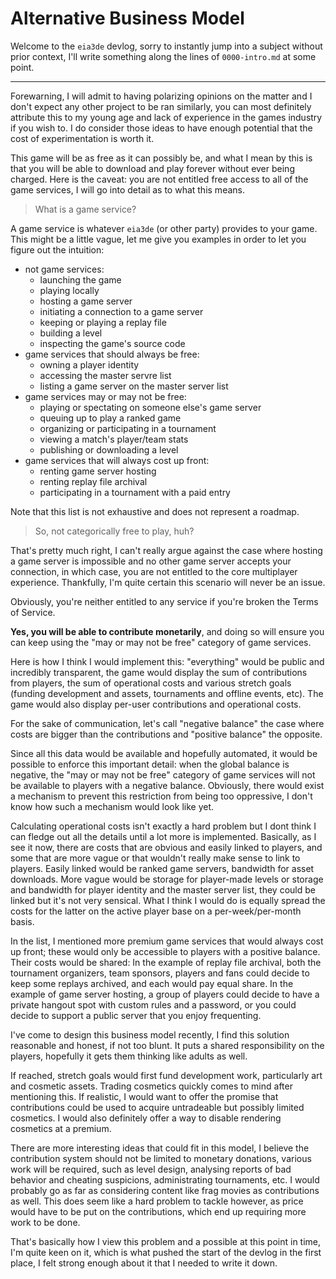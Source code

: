 # Alternative Business Model

Welcome to the `eia3de` devlog, sorry to instantly jump into a subject without
prior context, I'll write something along the lines of `0000-intro.md` at some
point.

---

Forewarning, I will admit to having polarizing opinions on the matter and I
don't expect any other project to be ran similarly, you can most definitely
attribute this to my young age and lack of experience in the games industry if
you wish to. I do consider those ideas to have enough potential that the cost
of experimentation is worth it.

This game will be as free as it can possibly be, and what I mean by this is
that you will be able to download and play forever without ever being charged.
Here is the caveat: you are not entitled free access to all of the game
services, I will go into detail as to what this means.

> What is a game service?

A game service is whatever `eia3de` (or other party) provides to your game.
This might be a little vague, let me give you examples in order to let you
figure out the intuition:

- not game services:
    - launching the game
    - playing locally
    - hosting a game server
    - initiating a connection to a game server
    - keeping or playing a replay file
    - building a level
    - inspecting the game's source code
- game services that should always be free:
    - owning a player identity
    - accessing the master servre list
    - listing a game server on the master server list
- game services may or may not be free:
    - playing or spectating on someone else's game server
    - queuing up to play a ranked game
    - organizing or participating in a tournament
    - viewing a match's player/team stats
    - publishing or downloading a level
- game services that will always cost up front:
    - renting game server hosting
    - renting replay file archival
    - participating in a tournament with a paid entry

Note that this list is not exhaustive and does not represent a roadmap.

> So, not categorically free to play, huh?

That's pretty much right, I can't really argue against the case where hosting
a game server is impossible and no other game server accepts your connection,
in which case, you are not entitled to the core multiplayer experience.
Thankfully, I'm quite certain this scenario will never be an issue.

Obviously, you're neither entitled to any service if you're broken the Terms of
Service.

**Yes, you will be able to contribute monetarily**, and doing so will ensure
you can keep using the "may or may not be free" category of game services.

Here is how I think I would implement this: "everything" would be public and
incredibly transparent, the game would display the sum of contributions from
players, the sum of operational costs and various stretch goals (funding
development and assets, tournaments and offline events, etc). The game would
also display per-user contributions and operational costs.

For the sake of communication, let's call "negative balance" the case where
costs are bigger than the contributions and "positive balance" the opposite.

Since all this data would be available and hopefully automated, it would be
possible to enforce this important detail: when the global balance is
negative, the "may or may not be free" category of game services will not be
available to players with a negative balance. Obviously, there would exist a
mechanism to prevent this restriction from being too oppressive, I don't know
how such a mechanism would look like yet.

Calculating operational costs isn't exactly a hard problem but I dont think I
can fledge out all the details until a lot more is implemented. Basically, as
I see it now, there are costs that are obvious and easily linked to players,
and some that are more vague or that wouldn't really make sense to link to
players. Easily linked would be ranked game servers, bandwidth for asset
downloads. More vague would be storage for player-made levels or storage and
bandwidth for player identity and the master server list, they could be linked
but it's not very sensical. What I think I would do is equally spread the costs
for the latter on the active player base on a per-week/per-month basis.

In the list, I mentioned more premium game services that would always cost up
front; these would only be accessible to players with a positive balance. Their
costs would be shared: In the example of replay file archival, both the
tournament organizers, team sponsors, players and fans could decide to keep
some replays archived, and each would pay equal share. In the example of game
server hosting, a group of players could decide to have a private hangout spot
with custom rules and a password, or you could decide to support a public
server that you enjoy frequenting.

I've come to design this business model recently, I find this solution
reasonable and honest, if not too blunt. It puts a shared responsibility on the
players, hopefully it gets them thinking like adults as well.

If reached, stretch goals would first fund development work, particularly art
and cosmetic assets. Trading cosmetics quickly comes to mind after mentioning
this. If realistic, I would want to offer the promise that contributions could
be used to acquire untradeable but possibly limited cosmetics. I would also
definitely offer a way to disable rendering cosmetics at a premium.

There are more interesting ideas that could fit in this model, I believe the
contribution system should not be limited to monetary donations, various work
will be required, such as level design, analysing reports of bad behavior and
cheating suspicions, administrating tournaments, etc. I would probably go as
far as considering content like frag movies as contributions as well. This
does seem like a hard problem to tackle however, as price would have to be put
on the contributions, which end up requiring more work to be done.

That's basically how I view this problem and a possible at this point in time,
I'm quite keen on it, which is what pushed the start of the devlog in the first
place, I felt strong enough about it that I needed to write it down.
